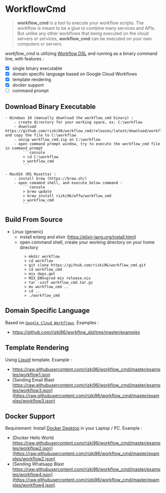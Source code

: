 # WorkflowCmd

> **workflow_cmd** is a tool to execute your workflow scripts. 
> The workflow is meant to be a glue to combine many services and APIs. 
> But unlike any other workflows that being executed on the cloud servers or services, **workflow_cmd** can be executed on your own computers or servers.

*workflow_cmd* is utilizing [Workflow DSL](https://github.com/rizki96/workflow_dsl) and running as a binary command line, with features : 
- [x] single binary executable
- [x] domain specific language based on Google Cloud Workflows
- [x] template rendering
- [x] docker support
- [ ] command prompt

## Download Binary Executable

    - Windows 10 (manually download the workflow_cmd binary) :
        - create directory for your working space, ex: C:\workflow
        - download https://github.com/rizki96/workflow_cmd/releases/latest/download/workflow_cmd.zip and copy the file to C:\workflow
        - unzip workflow_cmd.zip on C:\workflow
        - open command prompt window, try to execute the workflow_cmd file in command prompt 
            ```console
            > cd C:\workflow
            > workflow_cmd
            ```

    - MacOSX (M1 Rosetta) :
        - install brew (https://brew.sh/)
        - open comamnd shell, and execute below command :
            ```console
            > brew update
            > brew install rizki96/wffw/workflow_cmd
            > workflow_cmd
            ```

## Build From Source

  - Linux (generic)
    - install erlang and elixir (https://elixir-lang.org/install.html)
    - open command shell, create your working directory on your home directory
      ```console
        > mkdir workflow
        > cd workflow
        > git clone https://github.com/rizki96/workflow_cmd.git
        > cd workflow_cmd
        > mix deps.get
        > MIX_ENV=prod mix release.nix
        > tar -xzvf workflow_cmd.tar.gz
        > mv workflow_cmd ..
        > cd ..
        > ./workflow_cmd
      ```

## Domain Specific Language

Based on [`Google Cloud Workflows`](https://cloud.google.com/workflows/docs/reference/syntax).
Examples :
- https://github.com/rizki96/workflow_dsl/tree/master/examples

## Template Rendering

Using [Liquid](https://shopify.github.io/liquid/) template.
Example :
- https://raw.githubusercontent.com/rizki96/workflow_cmd/master/examples/workflow1.json
- [Sending Email Blast https://raw.githubusercontent.com/rizki96/workflow_cmd/master/examples/workflow3.json](https://raw.githubusercontent.com/rizki96/workflow_cmd/master/examples/workflow3.json)

## Docker Support

Requirement: Install [Docker Desktop](https://www.docker.com/products/docker-desktop) in your Laptop / PC.
Example :
- [Docker Hello World https://raw.githubusercontent.com/rizki96/workflow_cmd/master/examples/workflow2.json](https://raw.githubusercontent.com/rizki96/workflow_cmd/master/examples/workflow2.json)
- [Sending Whatsapp Blast https://raw.githubusercontent.com/rizki96/workflow_cmd/master/examples/workflow4.json](https://raw.githubusercontent.com/rizki96/workflow_cmd/master/examples/workflow4.json)
